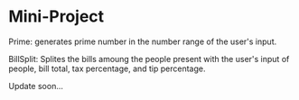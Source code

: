 # Mini-Project

Prime: generates prime number in the number range of the user's input.

BillSplit: Splites the bills amoung the people present with the user's input of people, bill total, tax percentage, and tip percentage. 

Update soon...
